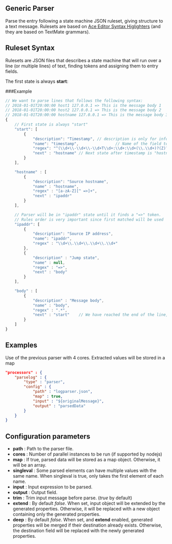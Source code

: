 ## Generic Parser

Parse the entry following a state machine JSON ruleset, giving structure to a text message. Rulesets are based on [Ace Editor Syntax Higlighters](https://ace.c9.io/#nav=higlighter) (and they are based on TextMate grammars).

## Ruleset Syntax
Rulesets are JSON files that describes a state machine that will run over a line (or multiple lines) of text, finding tokens and assigning them to entry fields.

The first state is always **start**:

###Example
```javascript
// We want to parse lines that follows the following syntax:
// 2018-01-01T20:00:00 host1 127.0.0.1 => This is the message body 1
// 2018-01-01T20:00:00 host2 127.0.0.1 => This is the message body 2
// 2018-01-01T20:00:00 hostname 127.0.0.1 => This is the message body 3
{
	// First state is always "start"
	"start": [
		{
			"description": "Timestamp",	// description is only for informational purpose
			"name": "timestamp",				// Name of the field to be assigned
			"regex": "^(\\d+\\-\\d+\\-\\d+T\\d+:\\d+:\\d+(\\.\\d+)?(Z)?)",	// Regular expression to be matched
			"next" : "hostname"	// Next state after timestamp is "hostname"
		}
	],

	"hostname" : [
		{
			"description": "Source hostname",
			"name" : "hostname",
			"regex" : "[a-zA-Z][^ =>]+",
			"next" : "ipaddr"
		}
	],

	// Parser will be in "ipaddr" state until it finds a "=>" token.
	// Rules order is very important since first matched will be used
	"ipaddr": [
		{
			"description": "Source IP address",
			"name": "ipaddr",
			"regex" : "\\d+\\.\\d+\\.\\d+\\.\\d+"
		},
		{
			"description" : "Jump state",
			"name" : null,
			"regex" : "=>",
			"next" : "body"
		}
	],

	"body" : [
		{
			"description" : "Message body",
			"name" : "body",
			"regex" : ".*",
			"next" : "start"	// We have reached the end of the line, return to "start"
		}
	]
}
```

## Examples
Use of the previous parser with 4 cores. Extracted values will be stored in a map
```json
"processors" : {
	"parselog" : {
		"type" : "parser",
		"config" : {
			"path" : "logparser.json",
			"map" : true,
			"input" : "${originalMessage}",
			"output" : "parsedData"
		}
	}
}
```

## Configuration parameters
* **path** : Path to the parser file.
* **cores** : Number of parallel instances to be run (if supported by nodejs)
* **map** : If true, parsed data will be stored as a map object. Otherwise, it will be an array.
* **singleval** : Some parsed elements can have multiple values with the same name. When singleval is true, only takes the first element of each name.
* **input** : Input expression to be parsed.
* **output** : Output field.
* **trim** : Trim input message before parse. (*true* by default)
* **extend** : By default *false*. When set, input object will be extended by the generated properties. Otherwise, it will be replaced with a new object containing only the generated properties.
* **deep** : By default *false*. When set, and **extend** enabled, generated properties will be merged if their destination already exists. Otherwise, the destination field will be replaced with the newly generated properties.
